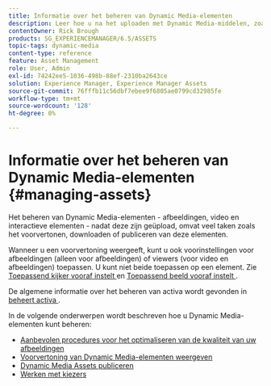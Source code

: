 ```yaml
---
title: Informatie over het beheren van Dynamic Media-elementen
description: Leer hoe u na het uploaden met Dynamic Media-middelen, zoals video's en afbeeldingen, werkt. U kunt elementen voorvertonen, downloaden of publiceren.
contentOwner: Rick Brough
products: SG_EXPERIENCEMANAGER/6.5/ASSETS
topic-tags: dynamic-media
content-type: reference
feature: Asset Management
role: User, Admin
exl-id: 74242ee5-1036-498b-88ef-2310ba2643ce
solution: Experience Manager, Experience Manager Assets
source-git-commit: 76fffb11c56dbf7ebee9f6805ae0799cd32985fe
workflow-type: tm+mt
source-wordcount: '128'
ht-degree: 0%

---
```


# Informatie over het beheren van Dynamic Media-elementen {#managing-assets}

Het beheren van Dynamic Media-elementen - afbeeldingen, video en interactieve elementen - nadat deze zijn geüpload, omvat veel taken zoals het voorvertonen, downloaden of publiceren van deze elementen.

Wanneer u een voorvertoning weergeeft, kunt u ook voorinstellingen voor afbeeldingen (alleen voor afbeeldingen) of viewers (voor video en afbeeldingen) toepassen. U kunt niet beide toepassen op een element. Zie [ Toepassend kijker vooraf instelt ](/help/assets/viewer-presets.md) en [ Toepassend beeld vooraf instelt ](/help/assets/image-sets.md).

De algemene informatie over het beheren van activa wordt gevonden in [ beheert activa ](/help/assets/manage-assets.md).

In de volgende onderwerpen wordt beschreven hoe u Dynamic Media-elementen kunt beheren:

* [Aanbevolen procedures voor het optimaliseren van de kwaliteit van uw afbeeldingen](/help/assets/best-practices-for-optimizing-the-quality-of-your-images.md)
* [Voorvertoning van Dynamic Media-elementen weergeven](/help/assets/previewing-assets.md)
* [Dynamic Media Assets publiceren](/help/assets/publishing-dynamicmedia-assets.md)
* [Werken met kiezers](/help/assets/working-with-selectors.md)
